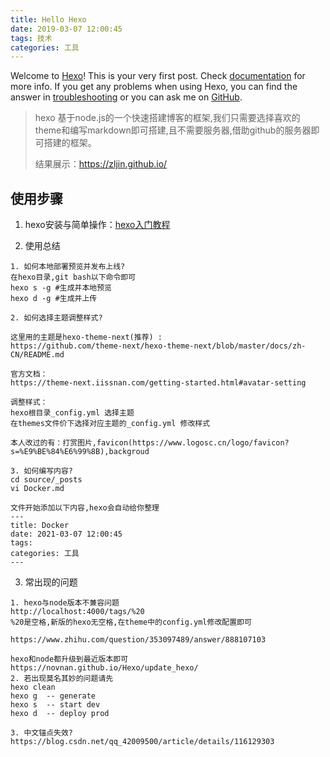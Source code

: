 ```yaml
---
title: Hello Hexo
date: 2019-03-07 12:00:45
tags: 技术
categories: 工具
---
```


Welcome to [Hexo](https://hexo.io/)! This is your very first post. Check [documentation](https://hexo.io/docs/) for more info. If you get any problems when using Hexo, you can find the answer in [troubleshooting](https://hexo.io/docs/troubleshooting.html) or you can ask me on [GitHub](https://github.com/hexojs/hexo/issues).

> hexo 基于node.js的一个快速搭建博客的框架,我们只需要选择喜欢的theme和编写markdown即可搭建,且不需要服务器,借助github的服务器即可搭建的框架。
>
> 结果展示：https://zljin.github.io/

## 使用步骤

1. hexo安装与简单操作：[hexo入门教程](https://www.cnblogs.com/liuxianan/p/build-blog-website-by-hexo-github.htm)

2. 使用总结

```
1. 如何本地部署预览并发布上线?
在hexo目录,git bash以下命令即可
hexo s -g #生成并本地预览
hexo d -g #生成并上传

2. 如何选择主题调整样式?

这里用的主题是hexo-theme-next(推荐) : 
https://github.com/theme-next/hexo-theme-next/blob/master/docs/zh-CN/README.md

官方文档：
https://theme-next.iissnan.com/getting-started.html#avatar-setting

调整样式：
hexo根目录_config.yml 选择主题
在themes文件价下选择对应主题的_config.yml 修改样式

本人改过的有：打赏图片,favicon(https://www.logosc.cn/logo/favicon?s=%E9%BE%84%E6%99%8B),backgroud

3. 如何编写内容?
cd source/_posts
vi Docker.md

文件开始添加以下内容,hexo会自动给你整理
---
title: Docker
date: 2021-03-07 12:00:45
tags:
categories: 工具
---

```

3. 常出现的问题

```
1. hexo与node版本不兼容问题
http://localhost:4000/tags/%20
%20是空格,新版的hexo无空格,在theme中的config.yml修改配置即可

https://www.zhihu.com/question/353097489/answer/888107103

hexo和node都升级到最近版本即可
https://novnan.github.io/Hexo/update_hexo/
2. 若出现莫名其妙的问题请先 
hexo clean
hexo g  -- generate 
hexo s  -- start dev
hexo d  -- deploy prod

3. 中文锚点失效?
https://blog.csdn.net/qq_42009500/article/details/116129303
```